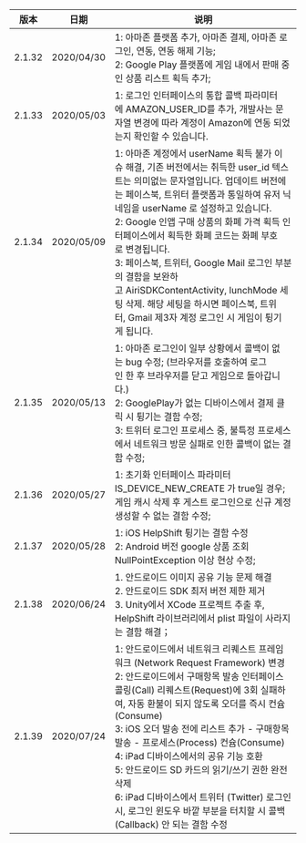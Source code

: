 |  版本   |  日期  |  说明 |
|  ----  | ----  |   ----  |
| 2.1.32  | 2020/04/30 | 1: 아마존 플랫폼 추가, 아마존 결제, 아마존 로그인, 연동, 연동 해제 기능;<br>2: Google Play 플랫폼에 게임 내에서 판매 중인 상품 리스트 획득 추가;  |
| 2.1.33   | 2020/05/03 | 1: 로그인 인터페이스의 통합 콜백 파라미터에 AMAZON_USER_ID를 추가, 개발사는 문자열 변경에 따라 계정이 Amazon에 연동 되었는지 확인할 수 있습니다.  |
| 2.1.34   | 2020/05/09 | 1: 아마존 계정에서 userName 획득 불가 이슈 해결, 기존 버전에서는 취득한 user_id 텍스트는 의미없는 문자열입니다. 업데이트 버전에는 페이스북, 트위터 플랫폼과 통일하여 유저 닉네임을 userName 로 설정하고 있습니다.<br> 2: Google 인앱 구매 상품의 화폐 가격 획득 인터페이스에서 획득한 화폐 코드는 화폐 부호로 변경됩니다.<br> 3: 페이스북, 트위터, Google Mail 로그인 부분의 결함을 보완하고 AiriSDKContentActivity, lunchMode 세팅 삭제. 해당 세팅을 하시면 페이스북, 트위터, Gmail 제3자 계정 로그인 시 ​​게임이 튕기게 됩니다. |
| 2.1.35   | 2020/05/13 | 1: 아마존 로그인이 일부 상황에서 콜백이 없는 bug 수정; (브라우저를 호출하여 로그인 한 후 브라우저를 닫고 게임으로 돌아갑니다.) <br>2: GooglePlay가 없는 디바이스에서 결제 클릭 시 튕기는 결함 수정;<br>3: 트위터 로그인 프로세스 중, 불특정 프로세스에서 네트워크 방문 실패로 인한 콜백이 없는 결함 수정;  |
| 2.1.36  | 2020/05/27 | 1: 초기화 인터페이스 파라미터 IS_DEVICE_NEW_CREATE 가 true일 경우; 게임 캐시 삭제 후 게스트 로그인으로 신규 계정 생성할 수 없는 결함 수정; |
| 2.1.37  | 2020/05/28 | 1: iOS HelpShift 튕기는 결함 수정<br>2: Android 버전 google 상품 조회 NullPointException 이상 현상 수정; |
| 2.1.38  | 2020/06/24 | 1. 안드로이드 이미지 공유 기능 문제 해결<br>2. 안드로이드 SDK 최저 버전 제한 제거<br>3. Unity에서 XCode 프로젝트 추출 후, HelpShift 라이브러리에서 plist 파일이 사라지는 결함 해결； |
| 2.1.39  | 2020/07/24 | 1: 안드로이드에서 네트워크 리퀘스트 프레임워크 (Network Request Framework) 변경<br>2: 안드로이드에서 구매항목 발송 인터페이스 콜링(Call) 리퀘스트(Request)에 3회 실패하여, 자동 환불이 되지 않도록 오더를 즉시 컨슘(Consume)<br>3: iOS 오더 발송 전에 리스트 추가 - 구매항목 발송 - 프로세스(Process) 컨슘(Consume) <br>4: iPad 디바이스에서의 공유 기능 호환<br>5: 안드로이드 SD 카드의 읽기/쓰기 권한 완전 삭제<br>6: iPad 디바이스에서 트위터 (Twitter) 로그인 시, 로그인 윈도우 바깥 부분을 터치할 시 콜백(Callback) 안 되는 결함 수정 |
